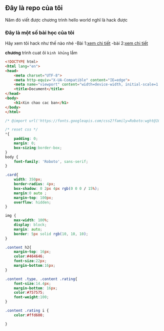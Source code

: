 ## Đây là repo của tôi

Năm đó viết được chương trình hello world nghĩ là hack được

### Đây là một số bài học của tôi

Hãy xem tôi hack như thế nào nhé
-Bài 1:[xem chi tiết](./day_02/)
-bài 2:[xem chi tiết](./day_03/)

**chương** trình cuat ôi `kinh khủng` lắm

```html
<!DOCTYPE html>
<html lang="en">
<head>
    <meta charset="UTF-8">
    <meta http-equiv="X-UA-Compatible" content="IE=edge">
    <meta name="viewport" content="width=device-width, initial-scale=1.0">
    <title>Document</title>
</head>
<body>
    <h1>Xin chao cac ban</h1>
</body>
</html>
```

```css
/* @import url('https://fonts.googleapis.com/css2?family=Roboto:wght@100;400;500;700&display=swap'); */

/* reset css */
*{
    padding: 0;
    margin: 0;
    box-sizing:border-box;
}
body {
    font-family: 'Roboto', sans-serif;
}

.card{
    width: 350px;
    border-radius: 4px;
    box-shadow: 0 2px 4px rgb(0 0 0 / 15%);
    margin:0 auto ;
    margin-top: 100px;
    overflow: hidden;
}

img {
    max-width: 100%;
    display: block;
    margin: auto;
    border: 5px solid rgb(10, 10, 10);
}

.content h2{
    margin-top: 16px;
    color:#464646;
    font-size:22px;
    margin-bottom:16px;
}

.content .type, .content .rating{
    font-size:14.4px;
    margin-bottom: 16px;
    color:#757575;
    font-weight:100;
}

.content .rating i {
    color:#ffd600;

}

```